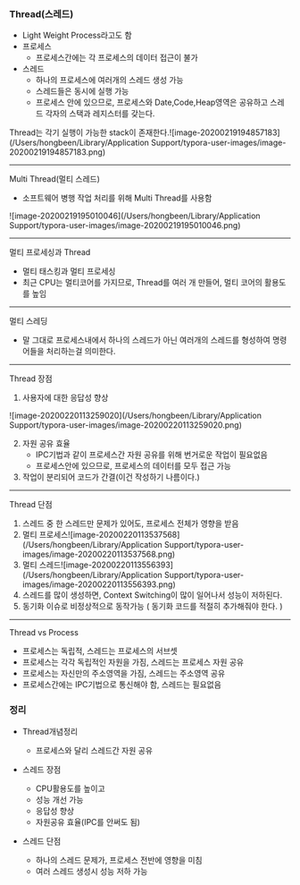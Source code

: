 ### Thread(스레드)

- Light Weight Process라고도 함
- 프로세스
  - 프로세스간에는 각 프로세스의 데이터 접근이 불가
- 스레드
  - 하나의 프로세스에 여러개의 스레드 생성 가능
  - 스레드들은 동시에 실행 가능
  - 프로세스 안에 있으므로, 프로세스와 Date,Code,Heap영역은 공유하고 스레드 각자의 스택과 레지스터를 갖는다.

Thread는 각기 실행이 가능한 stack이 존재한다.![image-20200219194857183](/Users/hongbeen/Library/Application Support/typora-user-images/image-20200219194857183.png)

----

Multi Thread(멀티 스레드)

- 소프트웨어 병행 작업 처리를 위해 Multi Thread를 사용함

![image-20200219195010046](/Users/hongbeen/Library/Application Support/typora-user-images/image-20200219195010046.png)

---

멀티 프로세싱과 Thread

- 멀티 태스킹과 멀티 프로세싱
- 최근 CPU는 멀티코어를 가지므로, Thread를 여러 개 만들어, 멀티 코어의 활용도를 높임

-----

멀티 스레딩

- 말 그대로 프로세스내에서 하나의 스레드가 아닌 여러개의 스레드를 형성하여 명령어들을 처리하는걸 의미한다.

----

Thread 장점

1. 사용자에 대한 응답성 향상

![image-20200220113259020](/Users/hongbeen/Library/Application Support/typora-user-images/image-20200220113259020.png)

2. 자원 공유 효율
   - IPC기법과 같이 프로세스간 자원 공유를 위해 번거로운 작업이 필요없음
   - 프로세스안에 있으므로, 프로세스의 데이터를 모두 접근 가능
3. 작업이 분리되어 코드가 간결(이건 작성하기 나름이다.)

----

Thread 단점

1. 스레드 중 한 스레드만 문제가 있어도, 프로세스 전체가 영향을 받음
2. 멀티 프로세스![image-20200220113537568](/Users/hongbeen/Library/Application Support/typora-user-images/image-20200220113537568.png)
3. 멀티 스레드![image-20200220113556393](/Users/hongbeen/Library/Application Support/typora-user-images/image-20200220113556393.png)
4. 스레드를 많이 생성하면, Context Switching이 많이 일어나서 성능이 저하된다.
5. 동기화 이슈로 비정상적으로 동작가능 ( 동기화 코드를 적절히 추가해줘야 한다. )

----

Thread vs Process

- 프로세스는 독립적, 스레드는 프로세스의 서브셋
- 프로세스는 각각 독립적인 자원을 가짐, 스레드는 프로세스 자원 공유
- 프로세스는 자신만의 주소영역을 가짐, 스레드는 주소영역 공유
- 프로세스간에는 IPC기법으로 통신해야 함, 스레드는 필요없음

### 정리

- Thread개념정리

  - 프로세스와 달리 스레드간 자원 공유

- 스레드 장점

  - CPU활용도를 높이고
  - 성능 개선 가능
  - 응답성 향상
  - 자원공유 효율(IPC를 안써도 됨)

- 스레드 단점

  - 하나의 스레드 문제가, 프로세스 전반에 영향을 미침
  - 여러 스레드 생성시 성능 저하 가능

  
